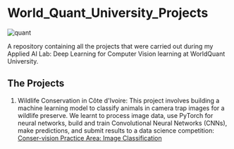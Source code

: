 # World_Quant_University_Projects

![quant](https://user-images.githubusercontent.com/101701760/168424721-2ab686b1-51cf-4fb3-9bc1-7ad26828f937.png)

A repository containing all the projects that were carried out during my Applied AI Lab: Deep Learning for Computer Vision learning at WorldQuant University.

## The Projects
1. Wildlife Conservation in Côte d'Ivoire:
This project involves building a machine learning model to classify animals in camera trap images for a wildlife preserve. We learnt to process image data, use PyTorch for neural networks, build and train Convolutional Neural Networks (CNNs), make predictions, and submit results to a data science competition: [Conser-vision Practice Area: Image Classification](https://www.drivendata.org/competitions/87/competition-image-classification-wildlife-conservation/) 
